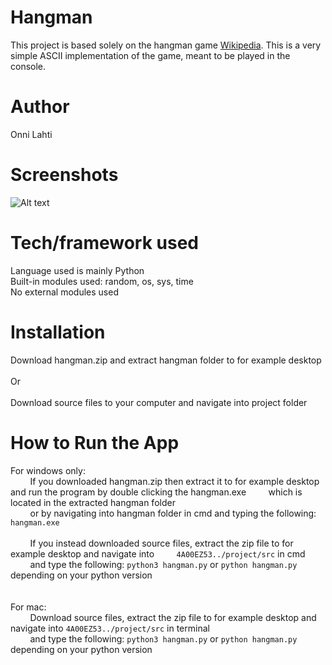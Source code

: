 # Hangman

This project is based solely on the hangman game [Wikipedia](https://en.wikipedia.org/wiki/Hangman_(game)). This is a very simple ASCII implementation of the game, meant to be played in the console.

# Author

Onni Lahti

# Screenshots

![Alt text](https://i.imgur.com/r8Wm7vu.png "Application game won screen.")

# Tech/framework used

Language used is mainly Python <br />
Built-in modules used: random, os, sys, time <br />
No external modules used

# Installation

Download hangman.zip and extract hangman folder to for example desktop <br />
<br />
Or <br />
<br />
Download source files to your computer and navigate into project folder

# How to Run the App

For windows only: <br />
&nbsp;&nbsp;&nbsp;&nbsp;&nbsp;&nbsp;&nbsp;&nbsp;If you downloaded hangman.zip then extract it to for example desktop and run the program by double clicking the hangman.exe &nbsp;&nbsp;&nbsp;&nbsp;&nbsp;&nbsp;&nbsp;&nbsp;which is located in the extracted hangman folder <br />
&nbsp;&nbsp;&nbsp;&nbsp;&nbsp;&nbsp;&nbsp;&nbsp;or by navigating into hangman folder in cmd and typing the following: ```hangman.exe```
<br />
<br />
&nbsp;&nbsp;&nbsp;&nbsp;&nbsp;&nbsp;&nbsp;&nbsp;If you instead downloaded source files, extract the zip file to for example desktop and navigate into &nbsp;&nbsp;&nbsp;&nbsp;&nbsp;&nbsp;&nbsp;&nbsp;```4A00EZ53../project/src``` in cmd <br />
&nbsp;&nbsp;&nbsp;&nbsp;&nbsp;&nbsp;&nbsp;&nbsp;and type the following: ```python3 hangman.py``` or ```python hangman.py``` depending on your python version
<br />
<br />
<br />
For mac: <br />
&nbsp;&nbsp;&nbsp;&nbsp;&nbsp;&nbsp;&nbsp;&nbsp;Download source files, extract the zip file to for example desktop and navigate into ```4A00EZ53../project/src``` in terminal <br />
&nbsp;&nbsp;&nbsp;&nbsp;&nbsp;&nbsp;&nbsp;&nbsp;and type the following: ```python3 hangman.py``` or ```python hangman.py``` depending on your python version
